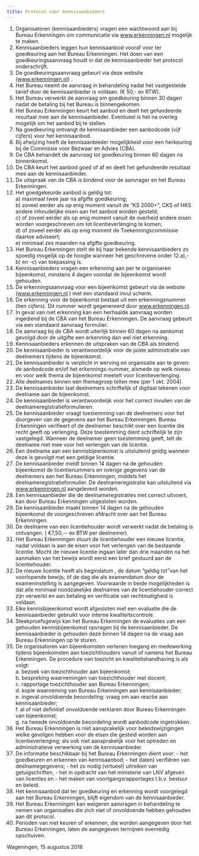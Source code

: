 ```yaml
---
title: Protocol voor kennisaanbieders
---
```

1. Organisatoren (kennisaanbieders) vragen een wachtwoord aan bij Bureau Erkenningen om communicatie via www.erkenningen.nl mogelijk te maken.
2. Kennisaanbieders leggen hun kennisaanbod vooraf voor ter goedkeuring aan het Bureau Erkenningen. Het doen van een goedkeuringsaanvraag houdt in dat de kennisaanbieder het protocol onderschrijft.
3. De goedkeuringsaanvraag gebeurt via deze website (www.erkenningen.nl) .
4. Het Bureau neemt de aanvraag in behandeling nadat het vastgestelde tarief door de kennisaanbieder is voldaan. (€ 50,- ex BTW).
5. Het Bureau verwerkt de aanvraag om goedkeuring binnen 30 dagen nadat de betaling bij het Bureau is binnengekomen.
6. Het Bureau Erkenningen keurt het aanbod en deelt het gefundeerde resultaat mee aan de kennisaanbieder. Eventueel is het na overleg mogelijk om het aanbod bij te stellen.
7. Na goedkeuring ontvangt de kennisaanbieder een aanbodcode (vijf cijfers) voor het kennisaanbod.
8. Bij afwijzing heeft de kennisaanbieder mogelijkheid voor een herkeuring bij de Commissie voor Bezwaar en Advies (CBA).
9. De CBA behandelt de aanvraag tot goedkeuring binnen 60 dagen na binnenkomst.
10. De CBA keurt het aanbod goed of af en deelt het gefundeerde resultaat mee aan de kennisaanbieder.
11. De uitspraak van de CBA is bindend voor de aanvrager en het Bureau Erkenningen.
12. Het goedgekeurde aanbod is geldig tot:\
    a) maximaal twee jaar na afgifte goedkeuring;\
    b) zoveel eerder als op enig moment vanuit de “KS 2000+”, CKS of HKS andere inhoudelijke eisen aan het aanbod worden gesteld;\
    c) of zoveel eerder als op enig moment vanuit de overheid andere eisen worden voorgeschreven om tot licentieverlenging te komen;\
    d) of zoveel eerder als op enig moment de Toekenningscommissie daartoe adviseert;\
    e) minimaal zes maanden na afgifte goedkeuring.
13. Het Bureau Erkenningen stelt de bij haar bekende kennisaanbieders zo spoedig mogelijk op de hoogte wanneer het geschrevene onder 12.a),-b) en -c) van toepassing is.
14. Kennisaanbieders vragen een erkenning aan per te organiseren bijeenkomst, minstens 4 dagen voordat de bijeenkomst wordt gehouden.
15. De erkenningsaanvraag voor een bijeenkomst gebeurt via de website (www.erkenningen.nl ) met een standaard invul scherm.
16. De erkenning voor de bijeenkomst bestaat uit een erkenningsnummer (tien cijfers). Dit nummer wordt gegenereerd door www.erkenningen.nl.
17. In geval van niet erkenning kan een herhaalde aanvraag worden ingediend bij de CBA van het Bureau Erkenningen. De aanvraag gebeurt via een standaard aanvraag formulier.
18. De aanvraag bij de CBA wordt uiterlijk binnen 60 dagen na aankomst gevolgd door de uitgifte een erkenning dan wel niet erkenning.
19. Kennisaanbieders erkennen de uitspraken van de CBA als bindend.
20. De kennisaanbieder is verantwoordelijk voor de juiste administratie van deelnemers tijdens de bijeenkomst.
21. De kennisaanbieder is verplicht in werving en organisatie aan te geven: de aanbodcode en/of het erkennings-nummer, alsmede op welk niveau en voor welk thema de bijeenkomst meetelt voor licentieverlenging.
22. Alle deelnames binnen een themagroep tellen mee (per 1 okt. 2004).
23. De kennisaanbieder laat deelnemers schriftelijk of digitaal tekenen voor deelname aan de bijeenkomst.
24. De kennisaanbieder is verantwoordelijk voor het correct invullen van de deelnameregistratieformulieren.
25. De kennisaanbieder vraagt toestemming van de deelnemers voor het doorgeven van de gegevens aan het Bureau Erkenningen. Bureau Erkenningen verifieert of de deelnemer beschikt over een licentie die recht geeft op verlenging. Deze toestemming dient schriftelijk te zijn vastgelegd. Wanneer de deelnemer geen toestemming geeft, telt de deelname niet mee voor het verlengen van de licentie.
26. Een deelname aan een kennisbijeenkomst is uitsluitend geldig wanneer deze is gevolgd met een geldige licentie.
27. De kennisaanbieder meldt binnen 14 dagen na de gehouden bijeenkomst de licentienummers en overige gegevens van de deelnemers aan het Bureau Erkenningen, middels het deelnameregistratieformulier. De deelnameregistratie kan uitsluitend via www.erkenningen.nl aangeleverd worden.
28. Een kennisaanbieder die de deelnameregistraties niet correct uitvoert, kan door Bureau Erkenningen uitgesloten worden.
29. De kennisaanbieder maakt binnen 14 dagen na de gehouden bijeenkomst de voorgeschreven afdracht over aan het Bureau Erkenningen.
30. De deelname van een licentiehouder wordt verwerkt nadat de betaling is ontvangen. ( €7,50,-- ex BTW per deelnemer).
31. Het Bureau Erkenningen stuurt de licentiehouder een nieuwe licentie, nadat voldaan is aan de eisen voor het verlengen van de bestaande licentie. Mocht de nieuwe licentie ingaan later dan drie maanden na het aanmaken van het bewijs wordt eerst een brief gestuurd aan de licentiehouder.
32. De nieuwe licentie heeft als begindatum , de datum “geldig tot”van het voorlopende bewijs; óf de dag die als examendatum door de exameninstelling is aangegeven. Voorwaarde in beide mogelijkheden is dat alle minimaal noodzakelijke deelnames van de licentiehouder correct zijn verwerkt en aan betaling en verificatie van rechtmatigheid is voldaan.
33. Elke kennisbijeenkomst wordt afgesloten met een evaluatie die de kennisaanbieder gebruikt voor interne kwaliteitscontrole.
34. Steekproefsgewijs kan het Bureau Erkenningen de evaluaties van een gehouden kennisbijeenkomst opvragen bij de kennisaanbieder. De kennisaanbieder is gehouden deze binnen 14 dagen na de vraag aan Bureau Erkenningen op te sturen.
35. De organisatoren van bijeenkomsten verlenen toegang en medewerking tijdens bijeenkomsten aan toezichthouders vanuit of namens het Bureau Erkenningen. De procedure van toezicht en kwaliteitshandhaving is als volgt:\
    a. bezoek van toezichthouder aan bijeenkomst;\
    b. bespreking waarnemingen van toezichthouder met docent;\
    c. rapportage toezichthouder aan Bureau Erkenningen;\
    d. kopie waarneming van Bureau Erkenningen aan kennisaanbieder;\
    e. ingeval onvoldoende beoordeling: vraag om aan reactie aan kennisaanbieder;\
    f. al of niet definitief onvoldoende verklaren door Bureau Erkenningen van bijeenkomst;\
    g. na tweede onvoldoende beoordeling wordt aanbodcode ingetrokken.
36. Het Bureau Erkenningen is niet aansprakelijk voor beleidswijzigingen welke gevolgen hebben voor de eisen die gesteld worden aan licentieverlenging; als ook niet aansprakelijk voor het optreden en administratieve verwerking van de kennisaanbieder.
37. De informatie beschikbaar bij het Bureau Erkenningen dient voor: - het goedkeuren en erkennen van kennisaanbod; - het (laten) verifiëren van deelnamegegevens; - het zo nodig (virtueel) uitreiken van getuigschriften, - het in opdracht van het ministerie van LNV afgeven van licenties en - het maken van voortgangsrapportages t.b.v. bestuur en beleid.
38. Het kennisaanbod dat ter goedkeuring en erkenning wordt voorgelegd aan het Bureau Erkenningen, blijft eigendom van de kennisaanbieder.
39. Het Bureau Erkenningen kan weigeren aanvragen in behandeling te nemen van organisaties die zich niet of onvoldoende hebben gehouden aan dit protocol.
40. Perioden van niet keuren of erkennen, die worden aangegeven door het Bureau Erkenningen, laten de aangegeven termijnen evenredig opschuiven.

Wageningen, 15 augustus 2018
